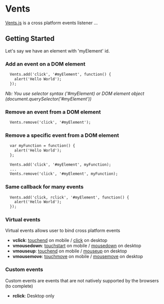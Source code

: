 # Vents
[Vents.js](https://github.com/maximetch/Vents) is a cross platform events listener
...

## Getting Started

Let's say we have an element with 'myElement' id.

### Add an event on a DOM element

```html
  Vents.add('click', '#myElement', function() {
    alert('Hello World');
  });
```

<i>Nb: You use selector syntax ('#myElement) or DOM element object (document.querySelector('#myElement'))</i>

### Remove an event from a DOM element

```html
  Vents.remove('click', '#myElement');
```

### Remove a specific event from a DOM element

```html
  var myFunction = function() {
    alert('Hello World');
  };
  
  Vents.add('click', '#myElement', myFunction);
  ...
  Vents.remove('click', '#myElement', myFunction);
```

### Same callback for many events
```html
  Vents.add('click, rclick', '#myElement', function() {
    alert('Hello World');
  });
```

### Virtual events
Virtual events allows user to bind cross platform events

- __vclick__: [touchend](https://developer.mozilla.org/en-US/docs/Web/Events/touchend) on mobile / [click](https://developer.mozilla.org/en-US/docs/Web/Events/click) on desktop
- __vmousedown__: [touchstart](https://developer.mozilla.org/en-US/docs/Web/Events/touchstart) on mobile / [mousedown](https://developer.mozilla.org/en-US/docs/Web/Events/mousedown) on desktop
- __vmouseup__: [touchend](https://developer.mozilla.org/en-US/docs/Web/Events/touchend) on mobile / [mouseup](https://developer.mozilla.org/en-US/docs/Web/Events/mouseup) on desktop
- __vmousemove__: [touchmove](https://developer.mozilla.org/en-US/docs/Web/Events/touchmove) on mobile / [mousemove](https://developer.mozilla.org/en-US/docs/Web/Events/mousemove) on desktop

### Custom events
Custom events are events that are not natively supported by the browsers (to complete)

- __rclick__: Desktop only
